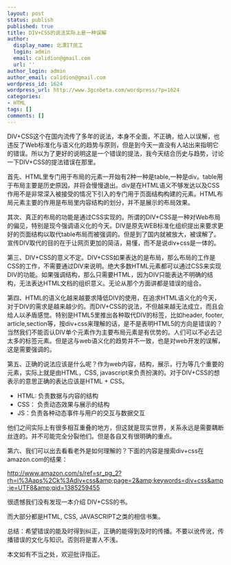 ```yaml
---
layout: post
status: publish
published: true
title: DIV+CSS的说法实际上是一种误解
author:
  display_name: 北漂IT民工
  login: admin
  email: calidion@gmail.com
  url: ''
author_login: admin
author_email: calidion@gmail.com
wordpress_id: 1624
wordpress_url: http://www.3gcnbeta.com/wordpress/?p=1624
categories:
- HTML
tags: []
comments: []
---
```

DIV+CSS这个在国内流传了多年的说法，本身不全面，不正确，给人以误解，也违反了Web标准化与语义化的趋势与原则，但是到今天一直没有人站出来指明它的错误。所以为了更好的说明这是一个错误的提法，我今天结合历史与趋势，讨论一下DIV+CSS的提法错误在那里。

首先、HTML里专门用于布局的元素一开始有2种一种是table,一种是div。table用于布局主要是历史原因，并将会慢慢退出。div是在HTML语义不够发达以及CSS作用不是非常深入被接受的情况下引入的专门用于页面结构构建的元素。HTML布局元素主要的作用是布局里内容结构的划分，并不是展示的布局效果。

其次、真正的布局的功能是通过CSS实现的。所谓的DIV+CSS是一种对Web布局的偏见，特别是现今强调语义化的今天。DIV是原先WEB标准化组织提出来要求更好的页面结构以取代table布局而被强调的。但是到了国内就被放大，被误解了。宣传DIV取代的目的在于让网页更加的简洁，易懂，而不是说div+css是一体的。

第三、DIV+CSS的意义不定。DIV+CSS如果表达的是布局，那么布局的工作是CSS的工作，不需要通过DIV来说明。绝大多数HTML元素都可以通过CSS来实现DIV的功能。如果强调结构，那么只需要HTML，因为DIV只能表达不明确的结构，无法表达HTML文档的组织意义。无论从那个方面讲都是错误的组合。

第四、HTML的语义化越来越要求降低DIV的使用，在追求HTML语义化的今天，对于DIV的需求是越来越少的。而DIV+CSS的说法，不但越来越无法成立，而且会给人以矛盾感觉。特别是HTML5里推出各种取代DIV的标签，比如header, footer, article,section等，按div+css来理解的话，是不是表明HTML5的方向是错误的？当然我们不能否认DIV单个元素作为主要布局元素是有优势的。人们可以不必去记太多的标签元素。但是这与web语义化的趋势并不一致，也是对web开发的误解，这是需要强调的。

第五、正确的说法应该是什么呢？作为web内容，结构，展示，行为等几个重要的元素，实际上就是由HTML，CSS, javascript来负责扮演的。对于DIV+CSS的想表示的意思正确的表达应该是HTML + CSS。

<ul>
<li>HTML: 负责数据与内容的结构</li>
<li>CSS： 负责动态效果与展示的结构</li>
<li>JS：负责各种动态事件与用户的交互与数据交互</li>

</ul>

他们之间实际上有很多相互重叠的地方，但这就是现实世界，关系永远是需要耦断丝连的。并不可能完全分裂他们。但是各自又有很明确的重点。</p>

第六、我们可以出去看看老外是如何理解的？下面的内容是搜索div+css在amazon.com的结果：

<a href="http://www.amazon.com/s/ref=sr_pg_2?rh=i%3Aaps%2Ck%3Adiv+css&amp;page=2&amp;keywords=div+css&amp;ie=UTF8&amp;qid=1385259455">http://www.amazon.com/s/ref=sr_pg_2?rh=i%3Aaps%2Ck%3Adiv+css&amp;page=2&amp;keywords=div+css&amp;ie=UTF8&amp;qid=1385259455</a>

很遗憾我们没有发现一本介绍 DIV+CSS的书。

而大部分都是HTML, CSS, JAVASCRIPT之类的相信书集。

总结：希望错误的能及时得到纠正，正确的能得到及时的传播。不要以讹传讹，传播错误的文化与知识。否则将是害人不浅。

本文如有不当之处，欢迎批评指正。